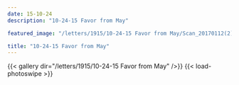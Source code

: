 ```yaml
---
date: 15-10-24
description: "10-24-15 Favor from May"

featured_image: "/letters/1915/10-24-15 Favor from May/Scan_20170112(2).jpg"

title: "10-24-15 Favor from May"
---
```


{{< gallery dir="/letters/1915/10-24-15 Favor from May" />}} {{< load-photoswipe >}}
